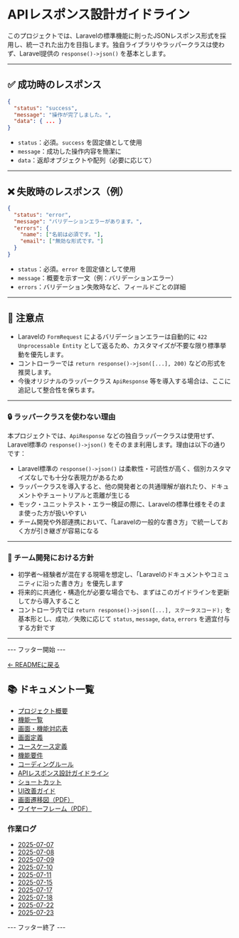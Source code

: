 # APIレスポンス設計ガイドライン

このプロジェクトでは、Laravelの標準機能に則ったJSONレスポンス形式を採用し、統一された出力を目指します。独自ライブラリやラッパークラスは使わず、Laravel提供の `response()->json()` を基本とします。

---

## ✅ 成功時のレスポンス

```json
{
  "status": "success",
  "message": "操作が完了しました。",
  "data": { ... }
}
```

- `status`：必須。`success` を固定値として使用
- `message`：成功した操作内容を簡潔に
- `data`：返却オブジェクトや配列（必要に応じて）

---

## ❌ 失敗時のレスポンス（例）

```json
{
  "status": "error",
  "message": "バリデーションエラーがあります。",
  "errors": {
    "name": ["名前は必須です。"],
    "email": ["無効な形式です。"]
  }
}
```

- `status`：必須。`error` を固定値として使用
- `message`：概要を示す一文（例：バリデーションエラー）
- `errors`：バリデーション失敗時など、フィールドごとの詳細

---

## 🔁 注意点

- Laravelの `FormRequest` によるバリデーションエラーは自動的に `422 Unprocessable Entity` として返るため、カスタマイズが不要な限り標準挙動を優先します。
- コントローラーでは `return response()->json([...], 200)` などの形式を推奨します。
- 今後オリジナルのラッパークラス `ApiResponse` 等を導入する場合は、ここに追記して整合性を保ちます。

---
### 🔒 ラッパークラスを使わない理由

本プロジェクトでは、`ApiResponse` などの独自ラッパークラスは使用せず、Laravel標準の `response()->json()` をそのまま利用します。理由は以下の通りです：

- Laravel標準の `response()->json()` は柔軟性・可読性が高く、個別カスタマイズなしでも十分な表現力があるため
- ラッパークラスを導入すると、他の開発者との共通理解が崩れたり、ドキュメントやチュートリアルと乖離が生じる
- モック・ユニットテスト・エラー検証の際に、Laravelの標準仕様をそのまま使った方が扱いやすい
- チーム開発や外部連携において、「Laravelの一般的な書き方」で統一しておく方が引き継ぎが容易になる

---

### 📌 チーム開発における方針

- 初学者〜経験者が混在する現場を想定し、「Laravelのドキュメントやコミュニティに沿った書き方」を優先します
- 将来的に共通化・構造化が必要な場合でも、まずはこのガイドラインを更新してから導入すること
- コントローラ内では `return response()->json([...], ステータスコード);` を基本形とし、成功／失敗に応じて `status`, `message`, `data`, `errors` を適宜付与する方針です

---
--- フッター開始 ---

[← READMEに戻る](../README.md)

## 📚 ドキュメント一覧

- [プロジェクト概要](project-overview.md)
- [機能一覧](features.md)
- [画面・機能対応表](function_screen_map.md)
- [画面定義](screens.md)
- [ユースケース定義](usecase_reserve.md)
- [機能要件](functional_requirements.md)
- [コーディングルール](coding-rules.md)
- [APIレスポンス設計ガイドライン](api_response.md)
- [ショートカット](shortcuts.md)
- [UI改善ガイド](ui_improvement_guide.md)
- [画面遷移図（PDF）](画面遷移図.pdf)
- [ワイヤーフレーム（PDF）](ワイヤーフレーム.pdf)

### 作業ログ
- [2025-07-07](logs/2025-07-07.md)
- [2025-07-08](logs/2025-07-08.md)
- [2025-07-09](logs/2025-07-09.md)
- [2025-07-10](logs/2025-07-10.md)
- [2025-07-11](logs/2025-07-11.md)
- [2025-07-15](logs/2025-07-15.md)
- [2025-07-17](logs/2025-07-17.md)
- [2025-07-18](logs/2025-07-18.md)
- [2025-07-22](logs/2025-07-22.md)
- [2025-07-23](logs/2025-07-23.md)

--- フッター終了 ---
